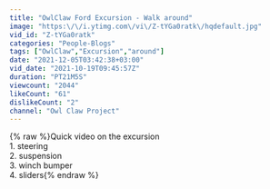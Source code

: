 ```yaml
---
title: "OwlClaw Ford Excursion - Walk around"
image: "https:\/\/i.ytimg.com\/vi\/Z-tYGa0ratk\/hqdefault.jpg"
vid_id: "Z-tYGa0ratk"
categories: "People-Blogs"
tags: ["OwlClaw","Excursion","around"]
date: "2021-12-05T03:42:38+03:00"
vid_date: "2021-10-19T09:45:57Z"
duration: "PT21M5S"
viewcount: "2044"
likeCount: "61"
dislikeCount: "2"
channel: "Owl Claw Project"
---
```

{% raw %}Quick video on the excursion<br />1. steering<br />2. suspension<br />3. winch bumper<br />4. sliders{% endraw %}
